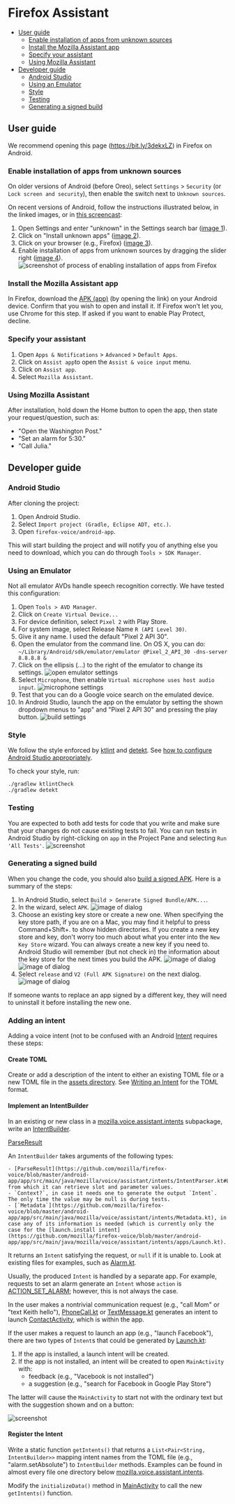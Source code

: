 # Firefox Assistant

  * [User guide](#user-guide)
    + [Enable installation of apps from unknown sources](#enable-installation-of-apps-from-unknown-sources)
    + [Install the Mozilla Assistant app](#install-the-mozilla-assistant-app)
    + [Specify your assistant](#specify-your-assistant)
    + [Using Mozilla Assistant](#using-mozilla-assistant)
  * [Developer guide](#developer-guide)
    + [Android Studio](#android-studio)
    + [Using an Emulator](#using-an-emulator)
    + [Style](#style)
    + [Testing](#testing)
    + [Generating a signed build](#generating-a-signed-build)

## User guide

We recommend opening this page (https://bit.ly/3dekxLZ) in Firefox on Android.

### Enable installation of apps from unknown sources

On older versions of Android (before Oreo), select `Settings` > `Security` (or `Lock screen and security`), then enable the switch next to `Unknown sources`.

On recent versions of Android, follow the instructions illustrated below, in the linked images, or in [this screencast](https://github.com/mozilla/firefox-voice/mozilla-assistant/blob/master/doc/unknown-sources25.gif):

   1. Open Settings and enter "unknown" in the Settings search bar ([image 1](
   https://github.com/mozilla/firefox-voice/raw/master/android-app/doc/unknown-sources1.png)).
   2. Click on "Install unknown apps" ([image 2](https://github.com/mozilla/firefox-voice/raw/master/android-app/doc/unknown-sources2.png)).
   3. Click on your browser (e.g., Firefox) ([image 3](https://github.com/mozilla/firefox-voice/raw/master/android-app/doc/unknown-sources3.png)).
   4. Enable installation of apps from unknown sources by dragging the slider right ([image 4](https://github.com/mozilla/firefox-voice/raw/master/android-app/doc/unknown-sources4.png)).
![screenshot of process of enabling installation of apps from Firefox](https://github.com/mozilla/firefox-voice/raw/master/android-app/doc/unknown-sources-recent.png)

### Install the Mozilla Assistant app

In Firefox, download the [APK (app)](https://github.com/mozilla/firefox-voice/blob/master/android-app/app/release/app-release.apk?raw=true) (by opening the link) on your Android device. Confirm that you wish to open and install it. If Firefox won't let you, use Chrome for this step. If asked if you want to enable Play Protect, decline.

### Specify your assistant

1. Open `Apps & Notifications` > `Advanced` > `Default Apps`.
2. Click on `Assist app`to open the `Assist & voice input` menu.
3. Click on `Assist app`.
4. Select `Mozilla Assistant`.

### Using Mozilla Assistant

After installation, hold down the Home button to open the app, then state your request/question, such as:

 * "Open the Washington Post."
 * "Set an alarm for 5:30."
 * "Call Julia."

## Developer guide

### Android Studio

After cloning the project:

1. Open Android Studio.
2. Select `Import project (Gradle, Eclipse ADT, etc.)`.
3. Open `firefox-voice/android-app`.

This will start building the project and will notify you of anything else you need to download, which you can do through `Tools > SDK Manager`.

### Using an Emulator

Not all emulator AVDs handle speech recognition correctly. We have tested this configuration:

1. Open `Tools > AVD Manager`.
2. Click on `Create Virtual Device...`
3. For device definition, select `Pixel 2` with Play Store.
4. For system image, select Release Name `R (API Level 30)`.
5. Give it any name. I used the default "Pixel 2 API 30".
6. Open the emulator from the command line. On OS X, you can do: `~/Library/Android/sdk/emulator/emulator @Pixel_2_API_30 -dns-server 8.8.8.8 &`
7. Click on the ellipsis (...) to the right of the emulator to change its settings. ![open emulator settings](doc/emulator-options-cropped.png)
8. Select `Microphone`, then enable `Virtual microphone uses host audio input`. ![microphone settings](doc/enable-microphone.png)
9. Test that you can do a Google voice search on the emulated device.
10. In Android Studio, launch the app on the emulator by setting the shown dropdown menus to "app" and "Pixel 2 API 30" and pressing the play button. ![build settings](doc/build-settings.png)

### Style ###
We follow the style enforced by [ktlint](https://ktlint.github.io/) and [detekt](https://arturbosch.github.io/detekt/). See [how to configure Android Studio appropriately](https://github.com/pinterest/ktlint#option-1-recommended).

To check your style, run:

```
./gradlew ktlintCheck
./gradlew detekt
```

### Testing ###
You are expected to both add tests for code that you write and make sure that your changes do not
cause existing tests to fail. You can run tests in Android Studio by right-clicking on `app` in the Project Pane and selecting `Run 'All Tests'`. ![screenshot](doc/run-all-tests.png)

### Generating a signed build ###
When you change the code, you should also [build a signed APK](https://developer.android.com/studio/publish/app-signing#sign-apk). Here is a summary of the steps:

1. In Android Studio, select `Build > Generate Signed Bundle/APK...`.
2. In the wizard, select `APK`. ![image of dialog](doc/generate-signed-bundle.png)
3. Choose an existing key store or create a new one. When specifying the key store path, if you are on a Mac, you may find it helpful to press Command+Shift+. to show hidden directories. If you create a new key store and key, don't worry too much about what you enter into the `New Key Store` wizard. You can always create a new key if you need to. Android Studio will remember (but not check in) the information about the key store for the next times you build the APK. ![image of dialog](doc/new-key-store.png) ![image of dialog](doc/specify-key.png)
4. Select `release` and `V2 (Full APK Signature)` on the next dialog. ![image of dialog](doc/generate-signed-bundle.png)

If someone wants to replace an app signed by a different key, they will need to uninstall it before installing the new one.

### Adding an intent ###

Adding a voice intent (not to be confused with an Android [Intent](https://developer.android.com/reference/android/content/Intent) requires these steps:

#### Create TOML ####

Create or add a description of the intent to either an existing TOML file or a new TOML file in the [assets directory](https://github.com/mozilla/firefox-voice/tree/master/android-app/app/src/main/assets). See [Writing an Intent](https://github.com/mozilla/firefox-voice/blob/master/docs/writing-an-intent.md) for the TOML format.

#### Implement an IntentBuilder ####
In an existing or new class in a [mozilla.voice.assistant.intents](https://github.com/mozilla/firefox-voice/tree/master/android-app/app/src/main/java/mozilla/voice/assistant/intents) subpackage, write an [IntentBuilder](https://github.com/mozilla/firefox-voice/blob/master/android-app/app/src/main/java/mozilla/voice/assistant/intents/IntentRunner.kt#L104).

[ParseResult](https://github.com/mozilla/firefox-voice/blob/master/android-app/app/src/main/java/mozilla/voice/assistant/intents/IntentParser.kt#L33)

An `IntentBuilder` takes arguments of the following types:

    - [ParseResult](https://github.com/mozilla/firefox-voice/blob/master/android-app/app/src/main/java/mozilla/voice/assistant/intents/IntentParser.kt#L33), from which it can retrieve slot and parameter values.
    - `Context?`, in case it needs one to generate the output `Intent`. The only time the value may be null is during tests.
    - [`Metadata`](https://github.com/mozilla/firefox-voice/blob/master/android-app/app/src/main/java/mozilla/voice/assistant/intents/Metadata.kt), in case any of its information is needed (which is currently only the case for the [launch.install intent](https://github.com/mozilla/firefox-voice/blob/master/android-app/app/src/main/java/mozilla/voice/assistant/intents/apps/Launch.kt).

It returns an `Intent` satisfying the request, or `null` if it is unable to. Look at existing files for examples, such as [Alarm.kt](https://github.com/mozilla/firefox-voice/blob/master/android-app/app/src/main/java/mozilla/voice/assistant/intents/alarm/Alarm.kt).

Usually, the produced `Intent` is handled by a separate app. For example, requests to set an alarm generate an `Intent` whose `action` is [ACTION_SET_ALARM](https://developer.android.com/reference/android/provider/AlarmClock#ACTION_SET_ALARM); however, this is not always the case.

In the user makes a nontrivial communication request (e.g., "call Mom" or "text Keith hello"), [PhoneCall.kt](https://github.com/mozilla/firefox-voice/blob/master/android-app/app/src/main/java/mozilla/voice/assistant/intents/communication/PhoneCall.kt) or [TextMessage.kt](https://github.com/mozilla/firefox-voice/blob/master/android-app/app/src/main/java/mozilla/voice/assistant/intents/communication/TextMessage.kt) generates an intent to launch [ContactActivity](https://github.com/mozilla/firefox-voice/blob/master/android-app/app/src/main/java/mozilla/voice/assistant/intents/communication/ui/contact/ContactActivity.kt), which is within the app.

If the user makes a request to launch an app (e.g., "launch Facebook"), there are two types of `Intent`s that could be generated by [Launch.kt](https://github.com/mozilla/firefox-voice/blob/master/android-app/app/src/main/java/mozilla/voice/assistant/intents/apps/Launch.kt):

1. If the app is installed, a launch intent will be created.
2. If the app is not installed, an intent will be created to open `MainActivity` with:
      * feedback (e.g., "Vacebook is not installed")
      * a suggestion (e.g., "search for Facebook in Google Play Store")

The latter will cause the `MainActivity` to start not with the ordinary text but with the suggestion shown and on a button:

![screenshot](doc/install-facebook.png)

#### Register the Intent ####

Write a static function `getIntents()` that returns a `List<Pair<String, IntentBuilder>>` mapping intent names from the TOML file (e.g., "alarm.setAbsolute") to `IntentBuilder` methods. Examples can be found in almost every file one directory below [mozilla.voice.assistant.intents](https://github.com/mozilla/firefox-voice/tree/master/android-app/app/src/main/java/mozilla/voice/assistant/intents).

Modify the `initializeData()` method in [MainActivity](https://github.com/mozilla/firefox-aoice/blob/master/android-app/app/src/main/java/mozilla/voice/assistant/MainActivity.kt) to call the new `getIntents()` function.
